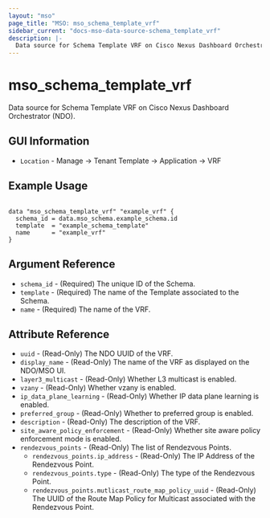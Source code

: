 ```yaml
---
layout: "mso"
page_title: "MSO: mso_schema_template_vrf"
sidebar_current: "docs-mso-data-source-schema_template_vrf"
description: |-
  Data source for Schema Template VRF on Cisco Nexus Dashboard Orchestrator (NDO).
---
```


# mso_schema_template_vrf #

Data source for Schema Template VRF on Cisco Nexus Dashboard Orchestrator (NDO).

## GUI Information ##

* `Location` - Manage -> Tenant Template -> Application -> VRF

## Example Usage ##

```hcl

data "mso_schema_template_vrf" "example_vrf" {
  schema_id = data.mso_schema.example_schema.id
  template  = "example_schema_template"
  name      = "example_vrf"
}

```

## Argument Reference ##

* `schema_id` - (Required) The unique ID of the Schema.
* `template` - (Required) The name of the Template associated to the Schema.
* `name` - (Required) The name of the VRF.

## Attribute Reference ##

* `uuid` - (Read-Only) The NDO UUID of the VRF.
* `display_name` - (Read-Only) The name of the VRF as displayed on the NDO/MSO UI.
* `layer3_multicast` - (Read-Only) Whether L3 multicast is enabled.
* `vzany` - (Read-Only) Whether vzany is enabled.
* `ip_data_plane_learning` - (Read-Only) Whether IP data plane learning is enabled.
* `preferred_group` - (Read-Only) Whether to preferred group is enabled.
* `description` - (Read-Only) The description of the VRF.
* `site_aware_policy_enforcement` - (Read-Only) Whether site aware policy enforcement mode is enabled.
* `rendezvous_points` - (Read-Only) The list of Rendezvous Points.
  * `rendezvous_points.ip_address` - (Read-Only) The IP Address of the Rendezvous Point.
  * `rendezvous_points.type` - (Read-Only) The type of the Rendezvous Point.
  * `rendezvous_points.mutlicast_route_map_policy_uuid` - (Read-Only) The UUID of the Route Map Policy for Multicast associated with the Rendezvous Point.